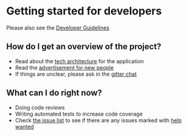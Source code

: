 
# Getting started for developers

Please also see the [Developer Guidelines](developer-guidelines.md)

## How do I get an overview of the project?

* Read about the [tech architecture](tech-architecture.md) for the application
* Read the [advertisement for new people](misc/advertisement-for-devs.md)
* If things are unclear, please ask in the [gitter chat](https://gitter.im/mindfulness-at-the-computer/Lobby)

## What can I do right now?

* Doing code reviews
* Writing automated tests to increase code coverage
* Check [the issue list](https://github.com/SunyataZero/mindfulness-at-the-computer/issues) to see if there are any issues marked with [help wanted](https://github.com/SunyataZero/mindfulness-at-the-computer/labels/help%20wanted)

